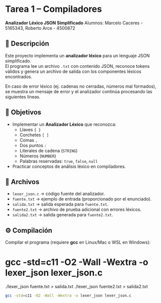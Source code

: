 # Tarea 1 – Compiladores  
**Analizador Léxico JSON Simplificado**
Alumnos: Marcelo Caceres - 5165343, Roberto Arce - 4500872

## 📌 Descripción
Este proyecto implementa un **analizador léxico** para un lenguaje JSON simplificado.  
El programa lee un archivo `.txt` con contenido JSON, reconoce tokens válidos y genera un archivo de salida con los componentes léxicos encontrados.

En caso de error léxico (ej. cadenas no cerradas, números mal formados), se muestra un mensaje de error y el analizador continúa procesando las siguientes líneas.

## 🎯 Objetivos
- Implementar un **Analizador Léxico** que reconozca:
  - Llaves `{ }`
  - Corchetes `[ ]`
  - Comas `,`
  - Dos puntos `:`
  - Literales de cadena (`STRING`)
  - Números (`NUMBER`)
  - Palabras reservadas: `true`, `false`, `null`
- Practicar conceptos de análisis léxico en compiladores.

## 📂 Archivos
- `lexer_json.c` → código fuente del analizador.
- `fuente.txt` → ejemplo de entrada (proporcionado por el enunciado).
- `salida.txt` → salida esperada para `fuente.txt`.
- `fuente2.txt` → archivo de prueba adicional con errores léxicos.
- `salida2.txt` → salida generada para `fuente2.txt`.

## ⚙️ Compilación
Compilar el programa (requiere **gcc** en Linux/Mac o WSL en Windows):
# gcc -std=c11 -O2 -Wall -Wextra -o lexer_json lexer_json.c
./lexer_json fuente.txt > salida.txt
./lexer_json fuente2.txt > salida2.txt

```bash
gcc -std=c11 -O2 -Wall -Wextra -o lexer_json lexer_json.c

